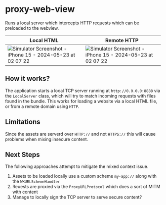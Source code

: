 # proxy-web-view

Runs a local server which intercepts HTTP requests which can be preloaded to the webview.

|Local HTML|Remote HTTP|
|----------|-----------|
|![Simulator Screenshot - iPhone 15 - 2024-05-23 at 02 07 22](https://github.com/asleepace/proxy-web-view/assets/10716803/9987b4e0-ff9b-4663-9cbd-a245f00fb15e)|![Simulator Screenshot - iPhone 15 - 2024-05-23 at 02 07 22](https://github.com/asleepace/proxy-web-view/assets/10716803/9987b4e0-ff9b-4663-9cbd-a245f00fb15e)|

## How it works?

The application starts a local TCP server running at `http://0.0.0.0:8888` via the `LocalServer` class, which will try to match incoming requests with files found in the bundle. This works for loading a website via a local HTML file, or from a remote domain using `HTTP`.

## Limitations

Since the assets are serverd over `HTTP://` and not `HTTPS://` this will cause problems when mixing insecure content.

## Next Steps

The following approaches attempt to mitigate the mixed context issue.

1. Assets to be loaded locally use a custom scheme `my-app://` along with the `WKURLSchemeHandler`
2. Reuests are proxied via the `ProxyURLProtocol` which does a sort of MITM with content
3. Manage to locally sign the TCP server to serve secure content?
